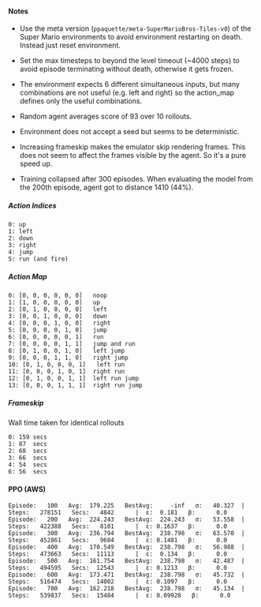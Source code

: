#### Notes

- Use the meta version (`ppaquette/meta-SuperMarioBros-Tiles-v0`) of the Super Mario environments to avoid environment restarting on death.  Instead just reset environment.
- Set the max timesteps to beyond the level timeout (~4000 steps) to avoid episode terminating without death, otherwise it gets frozen.
- The environment expects 6 different simultaneous inputs, but many combinations are not useful (e.g. left and right) so the action_map defines only the useful combinations.
- Random agent averages score of 93 over 10 rollouts.
- Environment does not accept a seed but seems to be deterministic.
- Increasing frameskip makes the emulator skip rendering frames.  This does not seem to affect the frames visible by the agent.  So it's a pure speed up.

- Training collapsed after 300 episodes.  When evaluating the model from the 200th episode, agent got to distance 1410 (44%).


##### Action Indices
```
0: up
1: left
2: down
3: right
4: jump
5: run (and fire)
```

##### Action Map
```
0: [0, 0, 0, 0, 0, 0]   noop
1: [1, 0, 0, 0, 0, 0]   up
2: [0, 1, 0, 0, 0, 0]   left
3: [0, 0, 1, 0, 0, 0]   down
4: [0, 0, 0, 1, 0, 0]   right
5: [0, 0, 0, 0, 1, 0]   jump
6: [0, 0, 0, 0, 0, 1]   run
7: [0, 0, 0, 0, 1, 1]   jump and run
8: [0, 1, 0, 0, 1, 0]   left jump
9: [0, 0, 0, 1, 1, 0]   right jump
10: [0, 1, 0, 0, 0, 1]   left run
11: [0, 0, 0, 1, 0, 1]  right run
12: [0, 1, 0, 0, 1, 1]  left run jump
13: [0, 0, 0, 1, 1, 1]  right run jump
```

##### Frameskip
Wall time taken for identical rollouts
```
0: 159 secs
1: 87  secs
2: 68  secs
3: 66  secs
4: 54  secs
6: 56  secs
```

#### PPO (AWS)
```
Episode:   100   Avg:  179.225   BestAvg:     -inf   σ:   40.327  |  Steps:   278151   Secs:   4842      |  ε:  0.181   β:      0.0
Episode:   200   Avg:  224.243   BestAvg:  224.243   σ:   53.558  |  Steps:   422388   Secs:   8101      |  ε: 0.1637   β:      0.0
Episode:   300   Avg:  236.794   BestAvg:  238.798   σ:   63.570  |  Steps:   452861   Secs:   9684      |  ε: 0.1481   β:      0.0
Episode:   400   Avg:  170.549   BestAvg:  238.798   σ:   56.988  |  Steps:   473663   Secs:  11113      |  ε:  0.134   β:      0.0
Episode:   500   Avg:  161.754   BestAvg:  238.798   σ:   42.487  |  Steps:   494595   Secs:  12543      |  ε: 0.1213   β:      0.0
Episode:   600   Avg:  173.471   BestAvg:  238.798   σ:   45.732  |  Steps:   516474   Secs:  14002      |  ε: 0.1097   β:      0.0
Episode:   700   Avg:  162.218   BestAvg:  238.798   σ:   45.134  |  Steps:   539837   Secs:  15484      |  ε: 0.09928   β:      0.0
```
